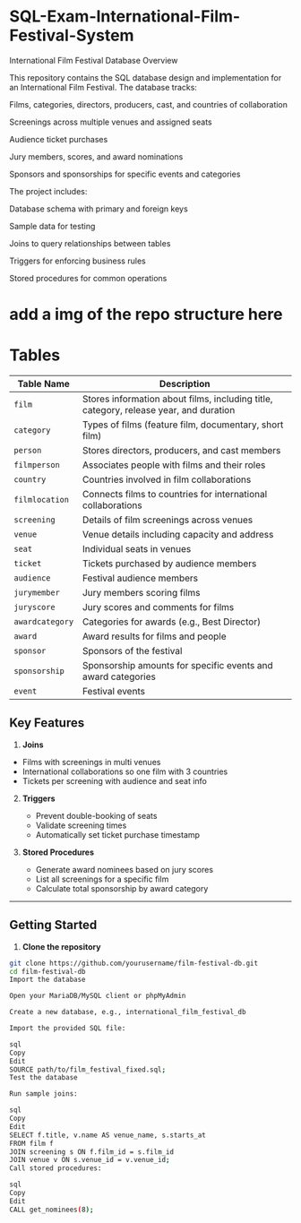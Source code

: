 # SQL-Exam-International-Film-Festival-System

International Film Festival Database
Overview

This repository contains the SQL database design and implementation for an International Film Festival.
The database tracks:

Films, categories, directors, producers, cast, and countries of collaboration

Screenings across multiple venues and assigned seats

Audience ticket purchases

Jury members, scores, and award nominations

Sponsors and sponsorships for specific events and categories

The project includes:

Database schema with primary and foreign keys

Sample data for testing

Joins to query relationships between tables

Triggers for enforcing business rules

Stored procedures for common operations


# add a img of the repo structure here




# Tables

| Table Name       | Description |
|-----------------|-------------|
| `film`           | Stores information about films, including title, category, release year, and duration |
| `category`       | Types of films (feature film, documentary, short film) |
| `person`         | Stores directors, producers, and cast members |
| `filmperson`     | Associates people with films and their roles |
| `country`        | Countries involved in film collaborations |
| `filmlocation`   | Connects films to countries for international collaborations |
| `screening`      | Details of film screenings across venues |
| `venue`          | Venue details including capacity and address |
| `seat`           | Individual seats in venues |
| `ticket`         | Tickets purchased by audience members |
| `audience`       | Festival audience members |
| `jurymember`     | Jury members scoring films |
| `juryscore`      | Jury scores and comments for films |
| `awardcategory`  | Categories for awards (e.g., Best Director) |
| `award`          | Award results for films and people |
| `sponsor`        | Sponsors of the festival |
| `sponsorship`    | Sponsorship amounts for specific events and award categories |
| `event`          | Festival events |


## Key Features
  
1. **Joins**
 -   Films with screenings in multi venues
 -   International collaborations so one film with 3 countries
 -   Tickets per screening with audience and seat info

2. **Triggers**
   - Prevent double-booking of seats
   - Validate screening times
   - Automatically set ticket purchase timestamp

3. **Stored Procedures**
   - Generate award nominees based on jury scores
   - List all screenings for a specific film
   - Calculate total sponsorship by award category

---

## Getting Started

1. **Clone the repository**
```bash
git clone https://github.com/yourusername/film-festival-db.git
cd film-festival-db
Import the database

Open your MariaDB/MySQL client or phpMyAdmin

Create a new database, e.g., international_film_festival_db

Import the provided SQL file:

sql
Copy
Edit
SOURCE path/to/film_festival_fixed.sql;
Test the database

Run sample joins:

sql
Copy
Edit
SELECT f.title, v.name AS venue_name, s.starts_at
FROM film f
JOIN screening s ON f.film_id = s.film_id
JOIN venue v ON s.venue_id = v.venue_id;
Call stored procedures:

sql
Copy
Edit
CALL get_nominees(8);




